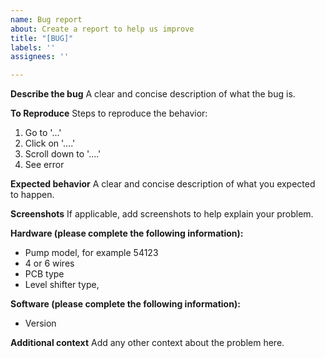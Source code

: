 ```yaml
---
name: Bug report
about: Create a report to help us improve
title: "[BUG]"
labels: ''
assignees: ''

---
```


**Describe the bug**
A clear and concise description of what the bug is.

**To Reproduce**
Steps to reproduce the behavior:
1. Go to '...'
2. Click on '....'
3. Scroll down to '....'
4. See error

**Expected behavior**
A clear and concise description of what you expected to happen.

**Screenshots**
If applicable, add screenshots to help explain your problem.

**Hardware (please complete the following information):**
 - Pump model, for example 54123
 - 4 or 6 wires
 - PCB type
 - Level shifter type,

**Software (please complete the following information):**
 - Version

**Additional context**
Add any other context about the problem here.
